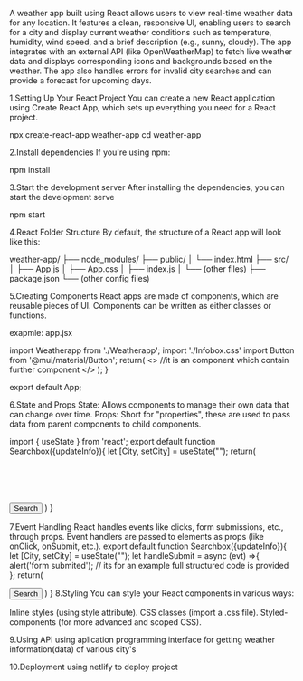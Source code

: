 
A weather app built using React allows users to view real-time weather data for any location. It features a clean, responsive UI, enabling users to search for a city and display current weather conditions such as temperature, humidity, wind speed, and a brief description (e.g., sunny, cloudy). The app integrates with an external API (like OpenWeatherMap) to fetch live weather data and displays corresponding icons and backgrounds based on the weather. The app also handles errors for invalid city searches and can provide a forecast for upcoming days.

1.Setting Up Your React Project
You can create a new React application using Create React App, which sets up everything you need for a React project.

npx create-react-app weather-app
cd weather-app

2.Install dependencies
If you're using npm:

npm install

3.Start the development server
After installing the dependencies, you can start the development serve

npm start

4.React Folder Structure
By default, the structure of a React app will look like this:

weather-app/
├── node_modules/
├── public/
│   └── index.html
├── src/
│   ├── App.js
│   ├── App.css
│   ├── index.js
│   └── (other files)
├── package.json
└── (other config files)

5.Creating Components
React apps are made of components, which are reusable pieces of UI. Components can be written as either classes or functions.

exapmle:
app.jsx

import Weatherapp from './Weatherapp';
import './Infobox.css'
import Button from '@mui/material/Button';
 return(
  <>
  <Weatherapp /> //it is an component which contain further component
  </>
 );
}

export default App;

6.State and Props
State: Allows components to manage their own data that can change over time.
Props: Short for "properties", these are used to pass data from parent components to child components.

import { useState } from 'react';
export default function Searchbox({updateInfo}){
    let [City, setCity] = useState("");
    return(
    <div className="Searchbox">
        <form onSubmit={handleSubmit}>
        <TextField id="City" label="City Name" variant="outlined" required value={City} onChange={handleChange}/>
        <br></br>
        <br></br>
        <Button variant="contained" type='Submit'>Search
      </Button>
      )
}

7.Event Handling
React handles events like clicks, form submissions, etc., through props. Event handlers are passed to elements as props (like onClick, onSubmit, etc.).
export default function Searchbox({updateInfo}){
    let [City, setCity] = useState("");
     let handleSubmit = async (evt) =>{
        alert('form submited'); // its for an example full structured code is provided
    };
     return(
    <div className="Searchbox">
        <form onSubmit={handleSubmit}>
        <TextField id="City" label="City Name" variant="outlined" required value={City} onChange={handleChange}/>
        <Button variant="contained" type='Submit'>Search
      </Button>
      )
  }
8.Styling
You can style your React components in various ways:

Inline styles (using style attribute).
CSS classes (import a .css file).
Styled-components (for more advanced and scoped CSS).

9.Using API 
using aplication programming interface for getting weather information(data) of various city's 

10.Deployment
using netlify to deploy project
